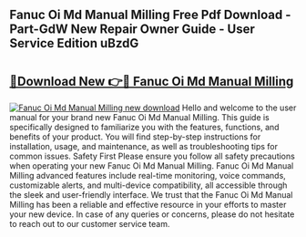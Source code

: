 ## Fanuc Oi Md Manual Milling Free Pdf Download - Part-GdW New Repair Owner Guide - User Service Edition uBzdG

# <h2><a href="http://bc57940.oget.top/?id=Fanuc+Oi+Md+Manual+Milling">🔗Download New 👉🔴 Fanuc Oi Md Manual Milling</a></h2>

[![Fanuc Oi Md Manual Milling new download](https://i.imgur.com/5g1atiW.png)](http://bc57940.oget.top/?id=Fanuc+Oi+Md+Manual+Milling)
Hello and welcome to the user manual for your brand new Fanuc Oi Md Manual Milling. This guide is specifically designed to familiarize you with the features, functions, and benefits of your product. You will find step-by-step instructions for installation, usage, and maintenance, as well as troubleshooting tips for common issues. Safety First Please ensure you follow all safety precautions when operating your new Fanuc Oi Md Manual Milling. Fanuc Oi Md Manual Milling advanced features include real-time monitoring, voice commands, customizable alerts, and multi-device compatibility, all accessible through the sleek and user-friendly interface. We trust that the Fanuc Oi Md Manual Milling has been a reliable and effective resource in your efforts to master your new device. In case of any queries or concerns, please do not hesitate to reach out to our customer service team.

